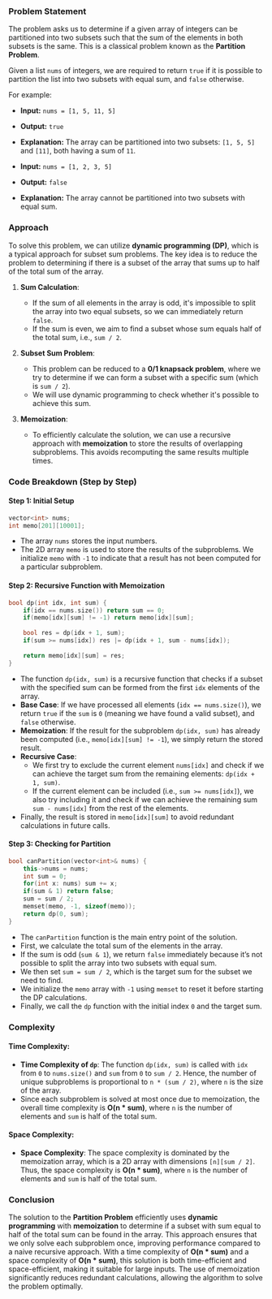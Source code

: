 ### Problem Statement

The problem asks us to determine if a given array of integers can be partitioned into two subsets such that the sum of the elements in both subsets is the same. This is a classical problem known as the **Partition Problem**. 

Given a list `nums` of integers, we are required to return `true` if it is possible to partition the list into two subsets with equal sum, and `false` otherwise.

For example:
- **Input:** `nums = [1, 5, 11, 5]`
- **Output:** `true`
- **Explanation:** The array can be partitioned into two subsets: `[1, 5, 5]` and `[11]`, both having a sum of `11`.

- **Input:** `nums = [1, 2, 3, 5]`
- **Output:** `false`
- **Explanation:** The array cannot be partitioned into two subsets with equal sum.

### Approach

To solve this problem, we can utilize **dynamic programming (DP)**, which is a typical approach for subset sum problems. The key idea is to reduce the problem to determining if there is a subset of the array that sums up to half of the total sum of the array.

1. **Sum Calculation**:
   - If the sum of all elements in the array is odd, it's impossible to split the array into two equal subsets, so we can immediately return `false`.
   - If the sum is even, we aim to find a subset whose sum equals half of the total sum, i.e., `sum / 2`.

2. **Subset Sum Problem**:
   - This problem can be reduced to a **0/1 knapsack problem**, where we try to determine if we can form a subset with a specific sum (which is `sum / 2`).
   - We will use dynamic programming to check whether it's possible to achieve this sum.

3. **Memoization**:
   - To efficiently calculate the solution, we can use a recursive approach with **memoization** to store the results of overlapping subproblems. This avoids recomputing the same results multiple times.

### Code Breakdown (Step by Step)

#### Step 1: Initial Setup

```cpp
vector<int> nums;
int memo[201][10001];
```
- The array `nums` stores the input numbers.
- The 2D array `memo` is used to store the results of the subproblems. We initialize `memo` with `-1` to indicate that a result has not been computed for a particular subproblem.

#### Step 2: Recursive Function with Memoization

```cpp
bool dp(int idx, int sum) {
    if(idx == nums.size()) return sum == 0;
    if(memo[idx][sum] != -1) return memo[idx][sum];
    
    bool res = dp(idx + 1, sum);
    if(sum >= nums[idx]) res |= dp(idx + 1, sum - nums[idx]);
    
    return memo[idx][sum] = res;
}
```
- The function `dp(idx, sum)` is a recursive function that checks if a subset with the specified sum can be formed from the first `idx` elements of the array.
- **Base Case**: If we have processed all elements (`idx == nums.size()`), we return `true` if the `sum` is `0` (meaning we have found a valid subset), and `false` otherwise.
- **Memoization**: If the result for the subproblem `dp(idx, sum)` has already been computed (i.e., `memo[idx][sum] != -1`), we simply return the stored result.
- **Recursive Case**:
  - We first try to exclude the current element `nums[idx]` and check if we can achieve the target sum from the remaining elements: `dp(idx + 1, sum)`.
  - If the current element can be included (i.e., `sum >= nums[idx]`), we also try including it and check if we can achieve the remaining sum `sum - nums[idx]` from the rest of the elements.
- Finally, the result is stored in `memo[idx][sum]` to avoid redundant calculations in future calls.

#### Step 3: Checking for Partition

```cpp
bool canPartition(vector<int>& nums) {
    this->nums = nums;
    int sum = 0;
    for(int x: nums) sum += x;
    if(sum & 1) return false;
    sum = sum / 2;
    memset(memo, -1, sizeof(memo));
    return dp(0, sum);
}
```
- The `canPartition` function is the main entry point of the solution.
- First, we calculate the total sum of the elements in the array.
- If the sum is odd (`sum & 1`), we return `false` immediately because it’s not possible to split the array into two subsets with equal sum.
- We then set `sum = sum / 2`, which is the target sum for the subset we need to find.
- We initialize the `memo` array with `-1` using `memset` to reset it before starting the DP calculations.
- Finally, we call the `dp` function with the initial index `0` and the target sum.

### Complexity

#### Time Complexity:
- **Time Complexity of `dp`**: The function `dp(idx, sum)` is called with `idx` from `0` to `nums.size()` and `sum` from `0` to `sum / 2`. Hence, the number of unique subproblems is proportional to `n * (sum / 2)`, where `n` is the size of the array.
- Since each subproblem is solved at most once due to memoization, the overall time complexity is **O(n * sum)**, where `n` is the number of elements and `sum` is half of the total sum.

#### Space Complexity:
- **Space Complexity**: The space complexity is dominated by the memoization array, which is a 2D array with dimensions `[n][sum / 2]`. Thus, the space complexity is **O(n * sum)**, where `n` is the number of elements and `sum` is half of the total sum.

### Conclusion

The solution to the **Partition Problem** efficiently uses **dynamic programming** with **memoization** to determine if a subset with sum equal to half of the total sum can be found in the array. This approach ensures that we only solve each subproblem once, improving performance compared to a naive recursive approach. With a time complexity of **O(n * sum)** and a space complexity of **O(n * sum)**, this solution is both time-efficient and space-efficient, making it suitable for large inputs. The use of memoization significantly reduces redundant calculations, allowing the algorithm to solve the problem optimally.